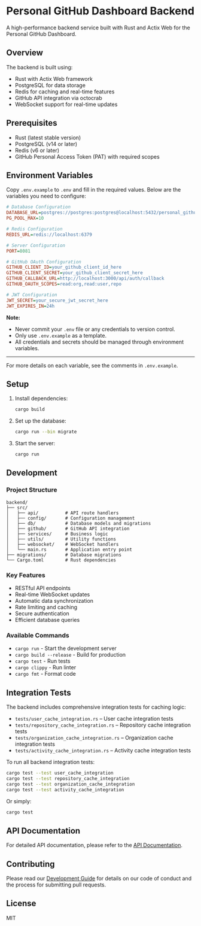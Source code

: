 # Personal GitHub Dashboard Backend

A high-performance backend service built with Rust and Actix Web for the Personal GitHub Dashboard.

## Overview

The backend is built using:

- Rust with Actix Web framework
- PostgreSQL for data storage
- Redis for caching and real-time features
- GitHub API integration via octocrab
- WebSocket support for real-time updates

## Prerequisites

- Rust (latest stable version)
- PostgreSQL (v14 or later)
- Redis (v6 or later)
- GitHub Personal Access Token (PAT) with required scopes

## Environment Variables

Copy `.env.example` to `.env` and fill in the required values. Below are the variables you need to configure:

```ini
# Database Configuration
DATABASE_URL=postgres://postgres:postgres@localhost:5432/personal_github_dashboard_dev
PG_POOL_MAX=10

# Redis Configuration
REDIS_URL=redis://localhost:6379

# Server Configuration
PORT=8081

# GitHub OAuth Configuration
GITHUB_CLIENT_ID=your_github_client_id_here
GITHUB_CLIENT_SECRET=your_github_client_secret_here
GITHUB_CALLBACK_URL=http://localhost:3000/api/auth/callback
GITHUB_OAUTH_SCOPES=read:org,read:user,repo

# JWT Configuration
JWT_SECRET=your_secure_jwt_secret_here
JWT_EXPIRES_IN=24h
```

**Note:**

- Never commit your `.env` file or any credentials to version control.
- Only use `.env.example` as a template.
- All credentials and secrets should be managed through environment variables.

---

For more details on each variable, see the comments in `.env.example`.

## Setup

1. Install dependencies:

   ```bash
   cargo build
   ```

2. Set up the database:

   ```bash
   cargo run --bin migrate
   ```

3. Start the server:
   ```bash
   cargo run
   ```

## Development

### Project Structure

```
backend/
├── src/
│   ├── api/          # API route handlers
│   ├── config/       # Configuration management
│   ├── db/           # Database models and migrations
│   ├── github/       # GitHub API integration
│   ├── services/     # Business logic
│   ├── utils/        # Utility functions
│   ├── websocket/    # WebSocket handlers
│   └── main.rs       # Application entry point
├── migrations/       # Database migrations
└── Cargo.toml        # Rust dependencies
```

### Key Features

- RESTful API endpoints
- Real-time WebSocket updates
- Automatic data synchronization
- Rate limiting and caching
- Secure authentication
- Efficient database queries

### Available Commands

- `cargo run` - Start the development server
- `cargo build --release` - Build for production
- `cargo test` - Run tests
- `cargo clippy` - Run linter
- `cargo fmt` - Format code

## Integration Tests

The backend includes comprehensive integration tests for caching logic:

- `tests/user_cache_integration.rs` – User cache integration tests
- `tests/repository_cache_integration.rs` – Repository cache integration tests
- `tests/organization_cache_integration.rs` – Organization cache integration tests
- `tests/activity_cache_integration.rs` – Activity cache integration tests

To run all backend integration tests:

```bash
cargo test --test user_cache_integration
cargo test --test repository_cache_integration
cargo test --test organization_cache_integration
cargo test --test activity_cache_integration
```

Or simply:

```bash
cargo test
```

## API Documentation

For detailed API documentation, please refer to the [API Documentation](../../docs/api/README.md).

## Contributing

Please read our [Development Guide](../../docs/development/README.md) for details on our code of conduct and the process for submitting pull requests.

## License

MIT
